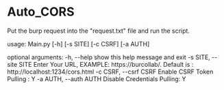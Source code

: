 # Auto_CORS

Put the burp request into the "request.txt" file and run the script.

usage: Main.py [-h] [-s SITE] [-c CSRF] [-a AUTH]

optional arguments:
  -h, --help            show this help message and exit
  -s SITE, --site SITE  Enter Your URL, 
  EXAMPLE: https://burcollab/. Default is : http://localhost:1234/cors.html
  -c CSRF, --csrf CSRF  Enable CSRF Token Pulling : Y
  -a AUTH, --auth AUTH  Disable Credentials Pulling: Y

